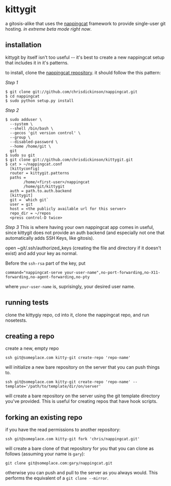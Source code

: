 kittygit
========

a gitosis-alike that uses the [nappingcat](http://github.com/chrisdickinson/nappingcat) framework to
provide single-user git hosting. _in extreme beta mode right now_.

installation
------------ 
kittygit by itself isn't too useful -- it's best to create a new nappingcat setup that includes it in
it's patterns.

to install, clone the [nappingcat repository](http://github.com/chrisdickinson/nappingcat). it should
follow the this pattern:

*Step 1*

    $ git clone git://github.com/chrisdickinson/nappingcat.git
    $ cd nappingcat
    $ sudo python setup.py install

*Step 2*

    $ sudo adduser \
      --system \
      --shell /bin/bash \
      --gecos 'git version control' \
      --group \
      --disabled-password \
      --home /home/git \
      git
    $ sudo su git
    $ git clone git://github.com/chrisdickinson/kittygit.git
    $ cat > ~/nappingcat.conf
      [kittyconfig]
      router = kittygit.patterns
      paths =
            /home/<first-user>/nappingcat
            /home/git/kittygit
      auth = path.to.auth.backend
      [kittygit]
      git = `which git`
      user = git
      host = <the publicly available url for this server>
      repo_dir = ~/repos
      <press control-D twice>

*Step 3*
This is where having your own nappingcat app comes in useful, since kittygit does not provide an
auth backend (and especially not one that automatically adds SSH Keys, like gitosis).

open ~git/.ssh/authorized_keys (creating the file and directory if it doesn't exist) and add your
key as normal.

Before the `ssh-rsa` part of the key, put 

    command="nappingcat-serve your-user-name",no-port-forwarding,no-X11-forwarding,no-agent-forwarding,no-pty 

where `your-user-name` is, suprisingly, your desired user name.

running tests
-------------
clone the kittygiy repo, cd into it, clone the nappingcat repo, and run nosetests.

creating a repo
---------------
create a new, empty repo

    ssh git@someplace.com kitty-git create-repo 'repo-name'

will initialize a new bare repository on the server that you can push things to.

    ssh git@someplace.com kitty-git create-repo 'repo-name' --template='/path/to/template/dir/on/server'

will create a bare repository on the server using the git template directory you've provided. This is useful
for creating repos that have hook scripts.

forking an existing repo
------------------------
if you have the read permissions to another repository:

    ssh git@someplace.com kitty-git fork 'chris/nappingcat.git'

will create a bare clone of that repository for you that you can clone
 as follows (assuming your name is `gary`):

    git clone git@someplace.com:gary/nappingcat.git

otherwise you can push and pull to the server as you always would. This performs the equivalent of a
`git clone --mirror`.
